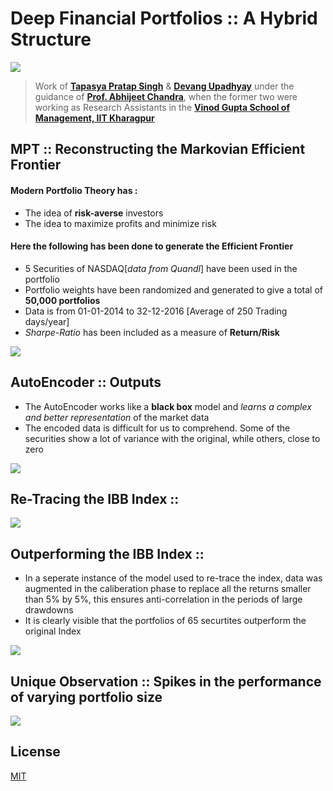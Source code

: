 # Deep Financial Portfolios :: A Hybrid Structure

![](/home/trident/DeepPortfolio/Images/Timeline.png)

> Work of [**Tapasya Pratap Singh**](https://www.linkedin.com/in/tapasya-pratap-singh-565497153/) & [**Devang Upadhyay**](https://www.linkedin.com/in/devangupadhyay/) under the guidance of [**Prof. Abhijeet Chandra**](https://www.linkedin.com/in/abhijeetc/), when the former two were working as Research Assistants in the [**Vinod Gupta School of Management, IIT Kharagpur**](https://som.iitkgp.ac.in/)



## MPT :: Reconstructing the Markovian Efficient Frontier 

#### Modern Portfolio Theory has :
- The idea of **risk-averse** investors
- The idea to maximize profits and minimize risk

#### Here the following has been done to generate the Efficient Frontier
- 5 Securities of NASDAQ[*data from Quandl*] have been used in the portfolio
- Portfolio weights have been randomized and generated to give a total of **50,000 portfolios**
- Data is from 01-01-2014 to 32-12-2016 [Average of 250 Trading days/year]
- *Sharpe-Ratio* has been included as a measure of **Return/Risk**

![](/home/trident/DeepPortfolio/Images/MPT_Output.png)

## AutoEncoder :: Outputs
- The AutoEncoder works like a **black box** model and *learns a complex and better representation* of the market data
- The encoded data is difficult for us to comprehend. Some of the securities show a lot of variance with the original, while others, close to zero

![](/home/trident/DeepPortfolio/Images/Auto_Encoder.png)

## Re-Tracing the IBB Index :: 

![](/home/trident/DeepPortfolio/Images/Caliberating.png)

## Outperforming the IBB Index ::

- In a seperate instance of the model used to re-trace the index, data was augmented in the caliberation phase to replace all the returns smaller than 5% by 5%, this ensures anti-correlation in the periods of large drawdowns
- It is clearly visible that the portfolios of 65 securtites outperform the original Index

![](/home/trident/DeepPortfolio/Images/Outperform.png)

## Unique Observation :: Spikes in the performance of varying portfolio size

![](/home/trident/DeepPortfolio/Images/Portfolio_Size.png)

## License

[MIT](https://choosealicense.com/licenses/mit/)